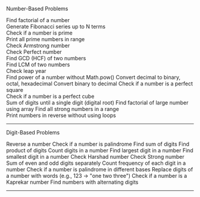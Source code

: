 Number-Based Problems

Find factorial of a number            
Generate Fibonacci series up to N terms  
Check if a number is prime              
Print all prime numbers in range        
Check Armstrong number                    
Check Perfect number                  
Find GCD (HCF) of two numbers          
Find LCM of two numbers               
Check leap year                          
Find power of a number without Math.pow()
Convert decimal to binary, octal, hexadecimal
Convert binary to decimal
Check if a number is a perfect square   
Check if a number is a perfect cube       
Sum of digits until a single digit (digital root)
Find factorial of large number using array
Find all strong numbers in a range            
Print numbers in reverse without using loops


----------------------------------------------
Digit-Based Problems 

Reverse a number
Check if a number is palindrome
Find sum of digits
Find product of digits
Count digits in a number
Find largest digit in a number
Find smallest digit in a number
Check Harshad number
Check Strong number
Sum of even and odd digits separately
Count frequency of each digit in a number
Check if a number is palindrome in different bases
Replace digits of a number with words (e.g., 123 → "one two three")
Check if a number is a Kaprekar number
Find numbers with alternating digits

-------------------
